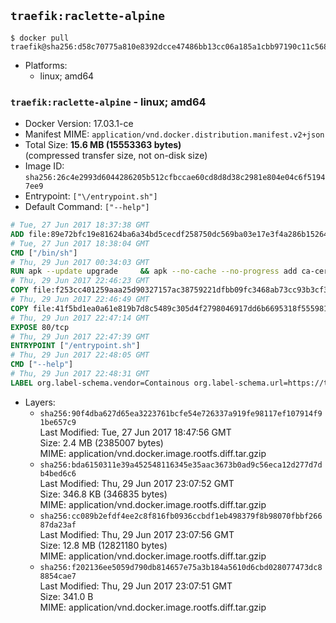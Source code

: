 ## `traefik:raclette-alpine`

```console
$ docker pull traefik@sha256:d58c70775a810e8392dcce47486bb13cc06a185a1cbb97190c11c568bd7d975c
```

-	Platforms:
	-	linux; amd64

### `traefik:raclette-alpine` - linux; amd64

-	Docker Version: 17.03.1-ce
-	Manifest MIME: `application/vnd.docker.distribution.manifest.v2+json`
-	Total Size: **15.6 MB (15553363 bytes)**  
	(compressed transfer size, not on-disk size)
-	Image ID: `sha256:26c4e2993d6044286205b512cfbccae60cd8d8d38c2981e804e04c6f51947ee9`
-	Entrypoint: `["\/entrypoint.sh"]`
-	Default Command: `["--help"]`

```dockerfile
# Tue, 27 Jun 2017 18:37:38 GMT
ADD file:89e72bfc19e81624ba6a34bd5cecdf258750dc569ba03e17e3f4a286b1526461 in / 
# Tue, 27 Jun 2017 18:38:04 GMT
CMD ["/bin/sh"]
# Thu, 29 Jun 2017 00:34:03 GMT
RUN apk --update upgrade     && apk --no-cache --no-progress add ca-certificates     && rm -rf /var/cache/apk/*
# Thu, 29 Jun 2017 22:46:23 GMT
COPY file:f253cc401259aaa25d90327157ac38759221dfbb09fc3468ab73cc93b3cf3568 in /usr/local/bin/ 
# Thu, 29 Jun 2017 22:46:49 GMT
COPY file:41f5bd1ea0a61e819b7d8c5489c305d4f2798046917dd6b6695318f555981727 in / 
# Thu, 29 Jun 2017 22:47:14 GMT
EXPOSE 80/tcp
# Thu, 29 Jun 2017 22:47:39 GMT
ENTRYPOINT ["/entrypoint.sh"]
# Thu, 29 Jun 2017 22:48:05 GMT
CMD ["--help"]
# Thu, 29 Jun 2017 22:48:31 GMT
LABEL org.label-schema.vendor=Containous org.label-schema.url=https://traefik.io org.label-schema.name=Traefik org.label-schema.description=A modern reverse-proxy org.label-schema.version=v1.3.2 org.label-schema.docker.schema-version=1.0
```

-	Layers:
	-	`sha256:90f4dba627d65ea3223761bcfe54e726337a919fe98117ef107914f91be657c9`  
		Last Modified: Tue, 27 Jun 2017 18:47:56 GMT  
		Size: 2.4 MB (2385007 bytes)  
		MIME: application/vnd.docker.image.rootfs.diff.tar.gzip
	-	`sha256:bda6150311e39a452548116345e35aac3673b0ad9c56eca12d277d7db4bed6c6`  
		Last Modified: Thu, 29 Jun 2017 23:07:52 GMT  
		Size: 346.8 KB (346835 bytes)  
		MIME: application/vnd.docker.image.rootfs.diff.tar.gzip
	-	`sha256:cc089b2efdf4ee2c8f816fb0936ccbdf1eb498379f8b98070fbbf26687da23af`  
		Last Modified: Thu, 29 Jun 2017 23:07:56 GMT  
		Size: 12.8 MB (12821180 bytes)  
		MIME: application/vnd.docker.image.rootfs.diff.tar.gzip
	-	`sha256:f202136ee5059d790db814657e75a3b184a5610d6cbd028077473dc88854cae7`  
		Last Modified: Thu, 29 Jun 2017 23:07:51 GMT  
		Size: 341.0 B  
		MIME: application/vnd.docker.image.rootfs.diff.tar.gzip
